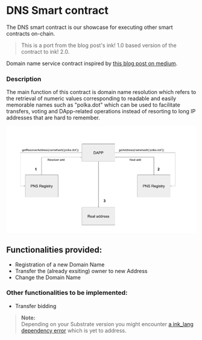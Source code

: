 # DNS Smart contract

The DNS smart contract is our showcase for executing other smart contracts on-chain.

   

> This is a port from the blog post's ink! 1.0 based version of the contract to ink! 2.0.

Domain name service contract inspired by
    [this blog post on medium](https://medium.com/@chainx_org/secure-and-decentralized-polkadot-domain-name-system-e06c35c2a48d).

### Description
The main function of this contract is domain name resolution which refers to the retrieval of numeric values corresponding to readable and easily memorable names such as "polka.dot" which can be used to facilitate transfers, voting and DApp-related operations instead of resorting to long IP addresses that are hard to remember.
<br>

![Image](dns_diagram.png)

## Functionalities provided: 

- Registration of a new Domain Name
- Transfer the (already exsiting) owner to new Address
- Change the Domain Name

### Other functionalities to be implemented: 
- Transfer bidding

> __Note:__<br/>
   > Depending on your Substrate version you might encounter [a ink_lang dependency error](https://github.com/paritytech/ink/issues/506) which is yet to address. 
  




